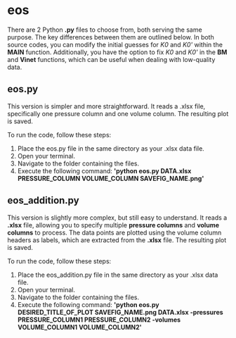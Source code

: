 # eos

There are 2 Python **.py** files to choose from, both serving the same purpose. The key differences between them are outlined below. In both source codes, you can modify the initial guesses for 
*K0* and *K0'* within the **MAIN** function. Additionally, you have the option to fix *K0* and *K0'* in the **BM** and **Vinet** functions, which can be useful when dealing with low-quality data.

## eos.py
This version is simpler and more straightforward. It reads a .xlsx file, specifically one pressure column and one volume column. The resulting plot is saved.

To run the code, follow these steps:

1. Place the eos.py file in the same directory as your .xlsx data file.
2. Open your terminal.
3. Navigate to the folder containing the files.
4. Execute the following command: **'python eos.py DATA.xlsx PRESSURE_COLUMN VOLUME_COLUMN SAVEFIG_NAME.png'**

## eos_addition.py
This version is slightly more complex, but still easy to understand. It reads a **.xlsx** file, allowing you to specify multiple **pressure columns** and **volume columns** to process. The data points are plotted using the volume column headers as labels, which are extracted from the **.xlsx** file. The resulting plot is saved.

To run the code, follow these steps:

1. Place the eos_addition.py file in the same directory as your .xlsx data file.
2. Open your terminal.
3. Navigate to the folder containing the files.
4. Execute the following command: **'python eos.py DESIRED_TITLE_OF_PLOT SAVEFIG_NAME.png DATA.xlsx -pressures PRESSURE_COLUMN1 PRESSURE_COLUMN2 -volumes VOLUME_COLUMN1 VOLUME_COLUMN2'**
